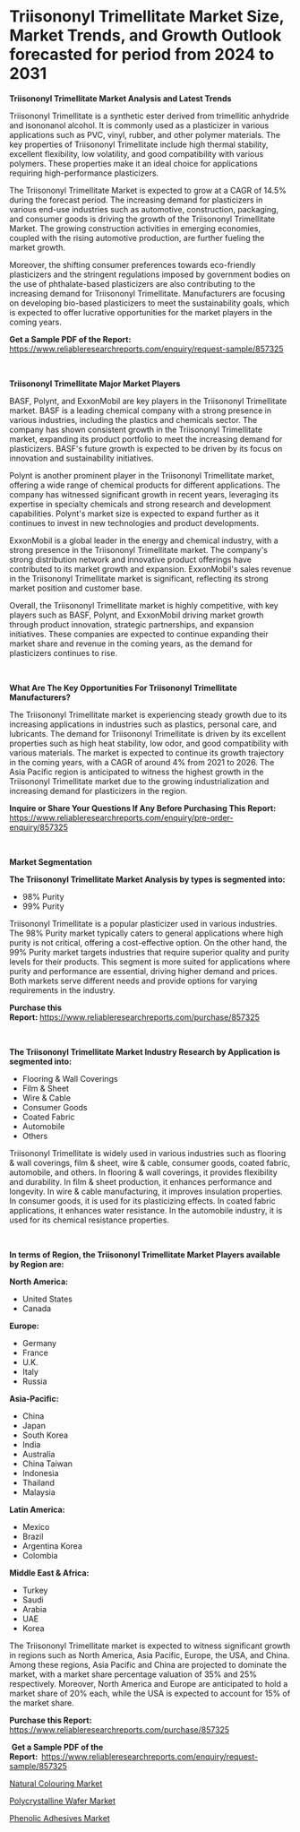 <p><h1>Triisononyl Trimellitate Market Size, Market Trends, and Growth Outlook forecasted for period from 2024 to 2031</h1></p><p><strong>Triisononyl Trimellitate Market Analysis and Latest Trends</strong></p>
<p><p>Triisononyl Trimellitate is a synthetic ester derived from trimellitic anhydride and isononanol alcohol. It is commonly used as a plasticizer in various applications such as PVC, vinyl, rubber, and other polymer materials. The key properties of Triisononyl Trimellitate include high thermal stability, excellent flexibility, low volatility, and good compatibility with various polymers. These properties make it an ideal choice for applications requiring high-performance plasticizers.</p><p>The Triisononyl Trimellitate Market is expected to grow at a CAGR of 14.5% during the forecast period. The increasing demand for plasticizers in various end-use industries such as automotive, construction, packaging, and consumer goods is driving the growth of the Triisononyl Trimellitate Market. The growing construction activities in emerging economies, coupled with the rising automotive production, are further fueling the market growth.</p><p>Moreover, the shifting consumer preferences towards eco-friendly plasticizers and the stringent regulations imposed by government bodies on the use of phthalate-based plasticizers are also contributing to the increasing demand for Triisononyl Trimellitate. Manufacturers are focusing on developing bio-based plasticizers to meet the sustainability goals, which is expected to offer lucrative opportunities for the market players in the coming years.</p></p>
<p><strong>Get a Sample PDF of the Report:&nbsp;</strong> <a href="https://www.reliableresearchreports.com/enquiry/request-sample/857325">https://www.reliableresearchreports.com/enquiry/request-sample/857325</a></p>
<p>&nbsp;</p>
<p><strong>Triisononyl Trimellitate Major Market Players</strong></p>
<p><p>BASF, Polynt, and ExxonMobil are key players in the Triisononyl Trimellitate market. BASF is a leading chemical company with a strong presence in various industries, including the plastics and chemicals sector. The company has shown consistent growth in the Triisononyl Trimellitate market, expanding its product portfolio to meet the increasing demand for plasticizers. BASF's future growth is expected to be driven by its focus on innovation and sustainability initiatives.</p><p>Polynt is another prominent player in the Triisononyl Trimellitate market, offering a wide range of chemical products for different applications. The company has witnessed significant growth in recent years, leveraging its expertise in specialty chemicals and strong research and development capabilities. Polynt's market size is expected to expand further as it continues to invest in new technologies and product developments.</p><p>ExxonMobil is a global leader in the energy and chemical industry, with a strong presence in the Triisononyl Trimellitate market. The company's strong distribution network and innovative product offerings have contributed to its market growth and expansion. ExxonMobil's sales revenue in the Triisononyl Trimellitate market is significant, reflecting its strong market position and customer base.</p><p>Overall, the Triisononyl Trimellitate market is highly competitive, with key players such as BASF, Polynt, and ExxonMobil driving market growth through product innovation, strategic partnerships, and expansion initiatives. These companies are expected to continue expanding their market share and revenue in the coming years, as the demand for plasticizers continues to rise.</p></p>
<p>&nbsp;</p>
<p><strong>What Are The Key Opportunities For Triisononyl Trimellitate Manufacturers?</strong></p>
<p><p>The Triisononyl Trimellitate market is experiencing steady growth due to its increasing applications in industries such as plastics, personal care, and lubricants. The demand for Triisononyl Trimellitate is driven by its excellent properties such as high heat stability, low odor, and good compatibility with various materials. The market is expected to continue its growth trajectory in the coming years, with a CAGR of around 4% from 2021 to 2026. The Asia Pacific region is anticipated to witness the highest growth in the Triisononyl Trimellitate market due to the growing industrialization and increasing demand for plasticizers in the region.</p></p>
<p><strong>Inquire or Share Your Questions If Any Before Purchasing This Report:</strong> <a href="https://www.reliableresearchreports.com/enquiry/pre-order-enquiry/857325">https://www.reliableresearchreports.com/enquiry/pre-order-enquiry/857325</a></p>
<p>&nbsp;</p>
<p><strong>Market Segmentation</strong></p>
<p><strong>The Triisononyl Trimellitate Market Analysis by types is segmented into:</strong></p>
<p><ul><li>98% Purity</li><li>99% Purity</li></ul></p>
<p><p>Triisononyl Trimellitate is a popular plasticizer used in various industries. The 98% Purity market typically caters to general applications where high purity is not critical, offering a cost-effective option. On the other hand, the 99% Purity market targets industries that require superior quality and purity levels for their products. This segment is more suited for applications where purity and performance are essential, driving higher demand and prices. Both markets serve different needs and provide options for varying requirements in the industry.</p></p>
<p><strong>Purchase this Report:&nbsp;</strong><a href="https://www.reliableresearchreports.com/purchase/857325">https://www.reliableresearchreports.com/purchase/857325</a></p>
<p>&nbsp;</p>
<p><strong>The Triisononyl Trimellitate Market Industry Research by Application is segmented into:</strong></p>
<p><ul><li>Flooring & Wall Coverings</li><li>Film & Sheet</li><li>Wire & Cable</li><li>Consumer Goods</li><li>Coated Fabric</li><li>Automobile</li><li>Others</li></ul></p>
<p><p>Triisononyl Trimellitate is widely used in various industries such as flooring & wall coverings, film & sheet, wire & cable, consumer goods, coated fabric, automobile, and others. In flooring & wall coverings, it provides flexibility and durability. In film & sheet production, it enhances performance and longevity. In wire & cable manufacturing, it improves insulation properties. In consumer goods, it is used for its plasticizing effects. In coated fabric applications, it enhances water resistance. In the automobile industry, it is used for its chemical resistance properties.</p></p>
<p>&nbsp;</p>
<p><strong>In terms of Region, the Triisononyl Trimellitate Market Players available by Region are:</strong></p>
<p>
    <p> <strong> North America: </strong>
        <ul>
            <li>United States</li>
            <li>Canada</li>
        </ul>
        </p> 
    <p> <strong> Europe: </strong>
        <ul>
            <li>Germany</li>
            <li>France</li>
            <li>U.K.</li>
            <li>Italy</li>
            <li>Russia</li>
        </ul>
        </p> 
    <p> <strong> Asia-Pacific: </strong>
        <ul>
            <li>China</li>
            <li>Japan</li>
            <li>South Korea</li>
            <li>India</li>
            <li>Australia</li>
            <li>China Taiwan</li>
            <li>Indonesia</li>
            <li>Thailand</li>
            <li>Malaysia</li>
        </ul>
        </p> 
    <p> <strong> Latin America: </strong>
        <ul>
            <li>Mexico</li>
            <li>Brazil</li>
            <li>Argentina Korea</li>
            <li>Colombia</li>
        </ul>
        </p> 
    <p> <strong> Middle East & Africa: </strong>
        <ul>
            <li>Turkey</li>
            <li>Saudi</li>
            <li>Arabia</li>
            <li>UAE</li>
            <li>Korea</li>
        </ul>
    </p>
    </p>
<p><p>The Triisononyl Trimellitate market is expected to witness significant growth in regions such as North America, Asia Pacific, Europe, the USA, and China. Among these regions, Asia Pacific and China are projected to dominate the market, with a market share percentage valuation of 35% and 25% respectively. Moreover, North America and Europe are anticipated to hold a market share of 20% each, while the USA is expected to account for 15% of the market share.</p></p>
<p><strong>Purchase this Report: </strong><a href="https://www.reliableresearchreports.com/purchase/857325">https://www.reliableresearchreports.com/purchase/857325</a></p>
<p>&nbsp;<strong>Get a Sample PDF of the Report:&nbsp;&nbsp;</strong><a href="https://www.reliableresearchreports.com/enquiry/request-sample/857325">https://www.reliableresearchreports.com/enquiry/request-sample/857325</a></p>
<p><strong></strong></p>
<p><p><a href="https://github.com/peachesmcdowel1/Market-Research-Report-List-1/blob/main/natural-colouring-market.md">Natural Colouring Market</a></p><p><a href="https://github.com/redneck06/Market-Research-Report-List-2/blob/main/polycrystalline-wafer-market.md">Polycrystalline Wafer Market</a></p><p><a href="https://github.com/nicoletavirag/Market-Research-Report-List-2/blob/main/phenolic-adhesives-market.md">Phenolic Adhesives Market</a></p></p>